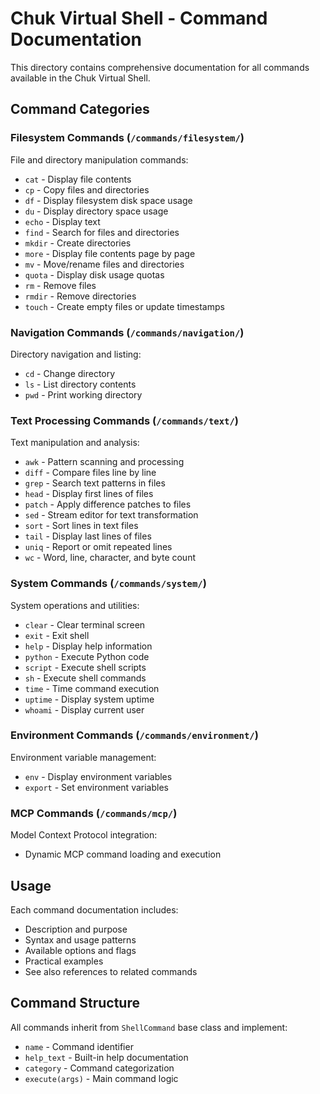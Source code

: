 # Chuk Virtual Shell - Command Documentation

This directory contains comprehensive documentation for all commands available in the Chuk Virtual Shell.

## Command Categories

### Filesystem Commands (`/commands/filesystem/`)
File and directory manipulation commands:
- `cat` - Display file contents
- `cp` - Copy files and directories  
- `df` - Display filesystem disk space usage
- `du` - Display directory space usage
- `echo` - Display text
- `find` - Search for files and directories
- `mkdir` - Create directories
- `more` - Display file contents page by page
- `mv` - Move/rename files and directories
- `quota` - Display disk usage quotas
- `rm` - Remove files
- `rmdir` - Remove directories
- `touch` - Create empty files or update timestamps

### Navigation Commands (`/commands/navigation/`)
Directory navigation and listing:
- `cd` - Change directory
- `ls` - List directory contents  
- `pwd` - Print working directory

### Text Processing Commands (`/commands/text/`)
Text manipulation and analysis:
- `awk` - Pattern scanning and processing
- `diff` - Compare files line by line
- `grep` - Search text patterns in files
- `head` - Display first lines of files
- `patch` - Apply difference patches to files
- `sed` - Stream editor for text transformation
- `sort` - Sort lines in text files
- `tail` - Display last lines of files
- `uniq` - Report or omit repeated lines
- `wc` - Word, line, character, and byte count

### System Commands (`/commands/system/`)
System operations and utilities:
- `clear` - Clear terminal screen
- `exit` - Exit shell
- `help` - Display help information
- `python` - Execute Python code
- `script` - Execute shell scripts
- `sh` - Execute shell commands
- `time` - Time command execution
- `uptime` - Display system uptime
- `whoami` - Display current user

### Environment Commands (`/commands/environment/`)
Environment variable management:
- `env` - Display environment variables
- `export` - Set environment variables

### MCP Commands (`/commands/mcp/`)
Model Context Protocol integration:
- Dynamic MCP command loading and execution

## Usage

Each command documentation includes:
- Description and purpose
- Syntax and usage patterns
- Available options and flags
- Practical examples
- See also references to related commands

## Command Structure

All commands inherit from `ShellCommand` base class and implement:
- `name` - Command identifier
- `help_text` - Built-in help documentation
- `category` - Command categorization
- `execute(args)` - Main command logic